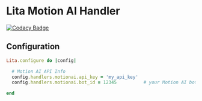 # Lita Motion AI Handler

[![Codacy Badge](https://api.codacy.com/project/badge/Grade/08a78318461441abaca6930dd35cd17f)](https://www.codacy.com/app/grokify/lita-motionai?utm_source=github.com&utm_medium=referral&utm_content=grokify/lita-motionai&utm_campaign=badger)

## Configuration

```ruby
Lita.configure do |config|

  # Motion AI API Info
  config.handlers.motionai.api_key = 'my_api_key'
  config.handlers.motionai.bot_id = 12345          # your Motion AI bot id

end
```
